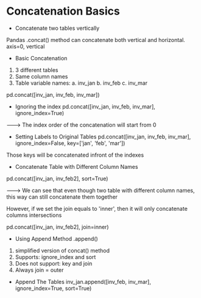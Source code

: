 
# Concatenation Basics

- Concatenate two tables vertically

Pandas .concat() method can concatenate both vertical and horizontal. 
axis=0, vertical

- Basic Concatenation
1. 3 different tables
2. Same column names
3. Table variable names:
a. inv_jan
b. inv_feb
c. inv_mar

pd.concat([inv_jan, inv_feb, inv_mar])

- Ignoring the index
pd.concat([inv_jan, inv_feb, inv_mar], ignore_index=True)

---> The index order of the concatenation will start from 0

- Setting Labels to Original Tables
pd.concat([inv_jan, inv_feb, inv_mar], ignore_index=False, key=['jan', 'feb', 'mar'])

Those keys will be concatenated infront of the indexes

- Concatenate Table with Different Column Names

pd.concat([inv_jan, inv_feb2], sort=True)

---> We can see that even though two table with different column names, this way can still concatenate them together

However, if we set the join equals to 'inner', then it will only concatenate columns intersections

pd.concat([inv_jan, inv_feb2], join=inner)

- Using Append Method
.append()
1. simplified version of concat() method
2. Supports: ignore_index and sort
3. Does not support: key and join
4. Always join = outer

- Append The Tables
inv_jan.append([inv_feb, inv_mar], ignore_index=True, sort=True)




